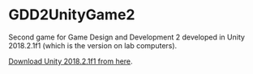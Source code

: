 # GDD2UnityGame2

Second game for Game Design and Development 2 developed in Unity 2018.2.1f1 (which is the version on lab computers).

[Download Unity 2018.2.1f1 from here](https://unity3d.com/get-unity/download?thank-you=update&download_nid=57845&os=Win).
